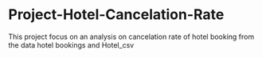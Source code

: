 # Project-Hotel-Cancelation-Rate
This project focus on an analysis on cancelation rate of hotel booking from the data hotel bookings and Hotel_csv
